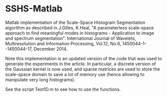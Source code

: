 # SSHS-Matlab
 Matlab implementation of the Scale-Space Histogram Segmentation algorithm as described in 
 J.Gilles, K.Heal, "A parameterless scale-space approach to find meaningful modes in histograms - 
 Application to image and spectrum segmentation". International Journal of Wavelets, 
 Multiresolution and Information Processing, Vol.12, No.6, 1450044-1--1450044-17, December 2014.

 Note this implementation is an updated version of the code that was used to generate the experiments
 in the article. In particular, a discrete version of the Gaussian kernel is now used, and sparse 
 matrices are used to store the scale-space domain to save a lot of memory use (hence allowing to
 manipulate very long histograms).

 See the script Test1D.m to see how to use the functions.
